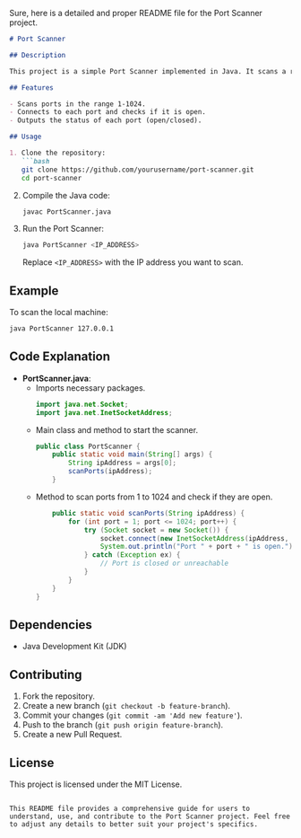 Sure, here is a detailed and proper README file for the Port Scanner project.

```markdown
# Port Scanner

## Description

This project is a simple Port Scanner implemented in Java. It scans a range of ports on a specified IP address to check which ports are open.

## Features

- Scans ports in the range 1-1024.
- Connects to each port and checks if it is open.
- Outputs the status of each port (open/closed).

## Usage

1. Clone the repository:
   ```bash
   git clone https://github.com/yourusername/port-scanner.git
   cd port-scanner
   ```

2. Compile the Java code:
   ```bash
   javac PortScanner.java
   ```

3. Run the Port Scanner:
   ```bash
   java PortScanner <IP_ADDRESS>
   ```
   Replace `<IP_ADDRESS>` with the IP address you want to scan.

## Example

To scan the local machine:
```bash
java PortScanner 127.0.0.1
```

## Code Explanation

- **PortScanner.java**:
  - Imports necessary packages.
    ```java
    import java.net.Socket;
    import java.net.InetSocketAddress;
    ```
  - Main class and method to start the scanner.
    ```java
    public class PortScanner {
        public static void main(String[] args) {
            String ipAddress = args[0];
            scanPorts(ipAddress);
        }
    ```
  - Method to scan ports from 1 to 1024 and check if they are open.
    ```java
        public static void scanPorts(String ipAddress) {
            for (int port = 1; port <= 1024; port++) {
                try (Socket socket = new Socket()) {
                    socket.connect(new InetSocketAddress(ipAddress, port), 1000);
                    System.out.println("Port " + port + " is open.");
                } catch (Exception ex) {
                    // Port is closed or unreachable
                }
            }
        }
    }
    ```

## Dependencies

- Java Development Kit (JDK)

## Contributing

1. Fork the repository.
2. Create a new branch (`git checkout -b feature-branch`).
3. Commit your changes (`git commit -am 'Add new feature'`).
4. Push to the branch (`git push origin feature-branch`).
5. Create a new Pull Request.

## License

This project is licensed under the MIT License.
```

This README file provides a comprehensive guide for users to understand, use, and contribute to the Port Scanner project. Feel free to adjust any details to better suit your project's specifics.
